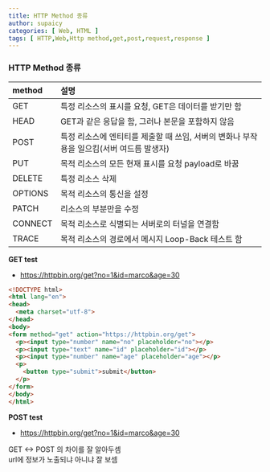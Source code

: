 ```yaml
---
title: HTTP Method 종류
author: supaicy
categories: [ Web, HTML ]
tags: [ HTTP,Web,Http method,get,post,request,response ]
---
```


### HTTP Method 종류

| method  | 설명                                                  |
|:--------|:----------------------------------------------------|
| GET     | 특정 리소스의 표시를 요청, GET은 데이터를 받기만 함                     |
| HEAD    | GET과 같은 응답을 함, 그러나 본문을 포함하지 않음                      |
| POST    | 특정 리소스에 엔티티를 제출할 때 쓰임, 서버의 변화나 부작용을 일으킴(서버 여드름 발생자) |
| PUT     | 목적 리소스의 모든 현재 표시를 요청 payload로 바꿈                    |
| DELETE  | 특정 리소스 삭제                                           |
| OPTIONS | 목적 리소스의 통신을 설정                                      |
| PATCH   | 리소스의 부분만을 수정                                        |
| CONNECT | 목적 리소스로 식별되는 서버로의 터널을 연결함                           |
| TRACE   | 목적 리소스의 경로에서 메시지 Loop-Back 테스트 함                    |

**GET test**
- https://httpbin.org/get?no=1&id=marco&age=30

```html
<!DOCTYPE html>
<html lang="en">
<head>
  <meta charset="utf-8">
</head>
<body>
<form method="get" action="https://httpbin.org/get">
  <p><input type="number" name="no" placeholder="no"></p>
  <p><input type="text" name="id" placeholder="id"></p>
  <p><input type="number" name="age" placeholder="age"></p>
  <p>
    <button type="submit">submit</button>
  </p>
</form>
</body>
</html>
```

**POST test**
- https://httpbin.org/get?no=1&id=marco&age=30

GET <-> POST 의 차이를 잘 알아두셈 <br>
url에 정보가 노출되냐 아니냐 잘 보셈
